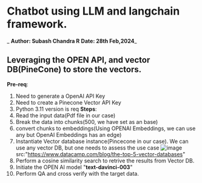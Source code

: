 # Chatbot using LLM and langchain framework.
_      **Author: Subash Chandra R**
      **Date: 28th Feb,2024**_
## Leveraging the OPEN API, and vector DB(PineCone) to store the vectors.
**Pre-req**:
  1) Need to generate a OpenAI API Key
  2) Need to create a Pinecone Vector API Key
  3) Python 3.11 version is req
**Steps**:
  1) Read the input data(Pdf file in our case)
  2) Break the data into chunks(500, we have set as an base)
  3) convert chunks to embeddings(Using OPENAI Embeddings, we can use any but OpenAI Embeddings has an edge)
  4) Instantiate Vector database instance(Pincecone in our case). We can use any vector DB, but one needs to assess the use case
       ![image](https://github.com/subashchandra84/chatbot/assets/43601110/1f981b4f-8f5e-461a-bef6-b695c30cc614)
                             src:"https://www.datacamp.com/blog/the-top-5-vector-databases"
  6) Perform a cosine similarity search to retrive the results from Vector DB.
  7) Initiate the OPEN AI model "**text-davinci-003**"
  8) Perform QA and cross verify with the target data.
